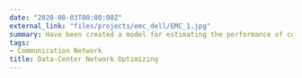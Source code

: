 ```yaml
---
date: "2020-08-03T00:00:00Z"
external_link: "files/projects/emc_dell/EMC_1.jpg"
summary: Have been created a model for estimating the performance of communication protocols for channels with noises and simulated on Matlab Communication Toolbox. The results of simulations and implement models on the EMC 2 data-center are compared. It is shown that their deviation does not exceed the boundaries of 11%, which confirms the consistency of the research.
tags:
- Communication Network
title: Data-Center Network Optimizing
---
```

